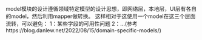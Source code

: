 model模块的设计遵循领域特定模型的设计思想，即网络层，本地层，UI层有各自的model，然后利用mapper做转换。
这样相对于这使用一个model在这三个层面流转，可以避免：
    1：某些字段的可用性问题
    2：...(参考https://blog.danlew.net/2022/08/15/domain-specific-models/)
    